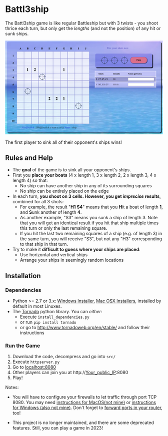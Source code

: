 # Battl3ship

The Battl3ship game is like regular Battleship but with 3 twists - you shoot thrice each turn, but only get the
_lengths_ (and not the position) of any hit or sunk ships. 

![Screenshot](https://github.com/miguelinux314/battl3ship/raw/master/doc/shots_screenshot.png "Battl3ship")

The first player to sink all of their opponent's ships wins!

## Rules and Help
* The **goal** of the game is to sink all your opponent's ships.
* First you **place your boats** (4 x length 1, 3 x length 2, 2 x length 3, 4 x length 4) so that:
  * No ship can have another ship in any of its surrounding squares
  * No ship can be entirely placed on the edge
* In each turn, **you shoot on 3 cells. However, you get _imprecise_ results**, combined for all 3 shots:
  * For example, the result "**H1 S4**" means that you **H**it a boat of length **1**, and **S**unk another of length **4**.
  * As another example, "S3" means you sunk a ship of length 3. Note that you will get an identical result if you hit that ship multiple times this turn or only the last remaining square.
  * If you hit the last two remaining squares of a ship (e.g. of length 3) in the same turn, you will receive "S3", but not any "H3" corresponding to that ship in that turn.
* Try to make it **difficult to guess where your ships are placed**:
  * Use horizontal and vertical ships
  * Arrange your ships in seemingly random locations
  
## Installation 
### Dependencies
* Python >= 2.7 or 3.x: [Windows Installer](https://www.python.org/ftp/python/2.7.14/python-2.7.14.msi), [Mac OSX Installers](https://www.python.org/downloads/release/python-2714/), installed by default in most Linuxes.
* The [Tornado](http://www.tornadoweb.org/en/stable/) python library. You can _either_:
  * Execute `install_dependencies.py`
  * or run `pip install tornado`
  * or go to http://www.tornadoweb.org/en/stable/ and follow their instructions
  
### Run the Game
1. Download the code, decompress and go into `src/`
2. Execute `httpserver.py`
3. Go to [localhost:8080](http://localhost:8080)
4. Other players can join you at http://[Your_public_IP](https://whatismyipaddress.com/):8080
5. Play!

Notes:

- You will have to configure your firewalls to let traffic through port TCP 8080. 
  You may need [instructions for MacOS(not mine)](https://www.macworld.co.uk/how-to/mac-software/how-open-specific-ports-in-os-x-1010-firewall-3616405/) or [instructions for Windows (also not mine)](http://www.tomshardware.com/faq/id-3114787/open-firewall-ports-windows.html). 
  Don't forget to [forward ports in your router](https://www.pcworld.com/article/244314/how_to_forward_ports_on_your_router.html), too!

- This project is no longer maintained, and there are some deprecated features. Still, you can play a game in 2023!
